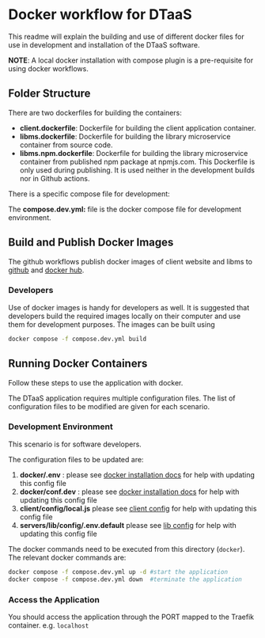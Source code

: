 # Docker workflow for DTaaS

This readme will explain the building and use of different docker files
for use in development and installation of the DTaaS software.

**NOTE**: A local docker installation with compose plugin is a pre-requisite
for using docker workflows.

## Folder Structure

There are two dockerfiles for building the containers:

- **client.dockerfile**: Dockerfile for building
  the client application container.
- **libms.dockerfile**: Dockerfile for building the library
  microservice container from source code.
- **libms.npm.dockerfile**: Dockerfile for building the library
  microservice container from published npm package at npmjs.com.
  This Dockerfile is only used during publishing. It is used neither
  in the development builds nor in Github actions.

There is a specific compose file for development:

The **compose.dev.yml:** file is the docker compose file
for development environment.

## Build and Publish Docker Images

The github workflows publish docker images of client website and libms to
[github](https://github.com/orgs/INTO-CPS-Association/packages?repo_name=DTaaS)
and
[docker hub](https://hub.docker.com/u/intocps).

### Developers

Use of docker images is handy for developers as well. It is suggested
that developers build the required images locally on their computer and
use them for development purposes. The images can be built using

```sh
docker compose -f compose.dev.yml build
```

## Running Docker Containers

Follow these steps to use the application with docker.

The DTaaS application requires multiple configuration files. The list of
configuration files to be modified are given for each scenario.

### Development Environment

This scenario is for software developers.

The configuration files to be updated are:

1. **docker/.env** :
   please see [docker installation docs](../../admin/host.md) for help
   with updating this config file
1. **docker/conf.dev** :
   please see  [docker installation docs](../../admin/host.md) for help
   with updating this config file
1. **client/config/local.js**
   please see [client config](../../admin/client/config.md) for help
   with updating this config file
1. **servers/lib/config/.env.default**
   please see [lib config](../../admin/servers/lib/docker.md) for help
   with updating this config file

The docker commands need to be executed from this directory (`docker`).
The relevant docker commands are:

```bash
docker compose -f compose.dev.yml up -d #start the application
docker compose -f compose.dev.yml down  #terminate the application
```

### Access the Application

You should access the application through the PORT mapped to the Traefik container.
e.g. `localhost`
